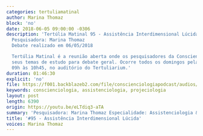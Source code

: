 ```yaml
---
categories: tertuliamatinal
author: Marina Thomaz
block: 'no'
date: 2018-06-05 09:00:00 -0306
description: 'Tertúlia Matinal 95 - Assistência Interdimensional Lúcida (Assistenciologia & Projeciologia)
  Pesquisadora: Marina Thomaz
  Debate realizado em 06/05/2018

  Tertúlia Matinal é a reunião aberta onde os pesquisadores da Conscienciologia apresentam
  seus temas de estudo para debate geral. Ocorre todos os domingos pela manhã, das
  09h às 10h45, no auditório do Tertuliarium.'
duration: 01:46:30
explicit: 'no'
file: https://f001.backblazeb2.com/file/conscienciologiapodcast/audios/eLTdiq3-aTA.mp3
keywords: conscienciologia, assistenciologia, projeciologia
layout: post
length: 6390
origin: https://youtu.be/eLTdiq3-aTA
summary: 'Pesquisadora: Marina Thomaz Especialidade: Assistenciologia & Projeciologia'
title: '#95 - Assistência Interdimensional Lúcida'
voices: Marina Thomaz
---
```

